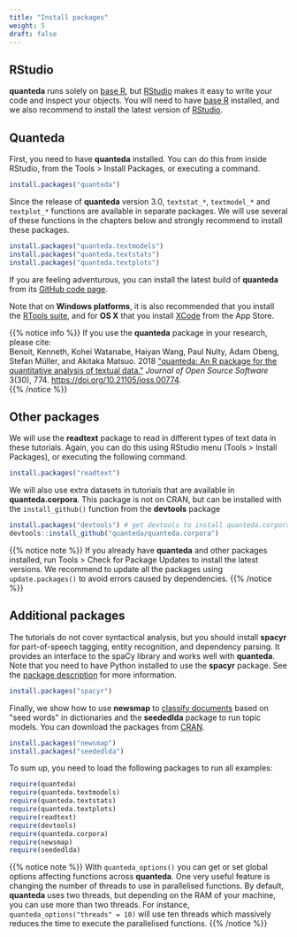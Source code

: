 ```yaml
---
title: "Install packages"
weight: 5
draft: false
---
```


## RStudio

**quanteda** runs solely on [base R](https://cran.r-project.org/), but [RStudio](https://www.rstudio.com/products/rstudio/download/) makes it easy to write your code and inspect your objects. You will need to have [base R](https://cran.r-project.org/) installed, and we also recommend to install the latest version of [RStudio](https://www.rstudio.com/products/rstudio/download/).

## Quanteda

First, you need to have **quanteda** installed. You can do this from inside RStudio, from the Tools > Install Packages, or executing a command.


```r
install.packages("quanteda")
```

Since the release of **quanteda** version 3.0, `textstat_*`, `textmodel_*` and `textplot_*` functions are available in separate packages. We will use several of these functions in the chapters below and strongly recommend to install these packages.


```r
install.packages("quanteda.textmodels")
install.packages("quanteda.textstats")
install.packages("quanteda.textplots")
```


If you are feeling adventurous, you can install the latest build of **quanteda** from its [GitHub code page](https://github.com/quanteda/quanteda).

Note that on **Windows platforms**, it is also recommended that you install the [RTools suite](https://cran.r-project.org/bin/windows/Rtools/), and for **OS X** that you install [XCode](https://itunes.apple.com/gb/app/xcode/id497799835?mt=12) from the App Store.

{{% notice info %}}
If you use the **quanteda** package in your research, please cite:  
Benoit, Kenneth, Kohei Watanabe, Haiyan Wang, Paul Nulty, Adam Obeng, Stefan Müller, and Akitaka Matsuo. 2018 ["quanteda: An R package for the quantitative analysis of textual data."](https://www.theoj.org/joss-papers/joss.00774/10.21105.joss.00774.pdf) _Journal of Open Source Software_ 3(30), 774. https://doi.org/10.21105/joss.00774.  
{{% /notice %}}


## Other packages

We will use the **readtext** package to read in different types of text data in these tutorials. Again, you can do this using RStudio menu (Tools > Install Packages), or executing the following command.


```r
install.packages("readtext")
```

We will also use extra datasets in tutorials that are available in **quanteda.corpora**. This package is not on CRAN, but can be installed with the `install_github()` function from the **devtools** package


```r
install.packages("devtools") # get devtools to install quanteda.corpora
devtools::install_github("quanteda/quanteda.corpora")
```


{{% notice note %}}
If you already have **quanteda** and other packages installed, run Tools > Check for Package Updates to install the latest versions. We recommend to update all the packages using `update.packages()` to avoid errors caused by dependencies.
{{% /notice %}}


## Additional packages

The tutorials do not cover syntactical analysis, but you should install **spacyr** for  part-of-speech tagging, entity recognition, and dependency parsing. It provides an interface to the spaCy library and works well with **quanteda**. Note that you need to have Python installed to use the **spacyr** package. See the [package description](https://github.com/quanteda/spacyr/blob/master/README.md) for more information.


```r
install.packages("spacyr")
```

Finally, we show how to use **newsmap** to [classify documents](https://tutorials.quanteda.io/machine-learning/newsmap/) based on "seed words" in dictionaries and the **seededlda** package to run topic models. You can download the packages from [CRAN](https://cran.r-project.org/package=newsmap).


```r
install.packages("newsmap")
install.packages("seededlda")
```

To sum up, you need to load the following packages to run all examples: 


```r
require(quanteda)
require(quanteda.textmodels)
require(quanteda.textstats)
require(quanteda.textplots)
require(readtext)
require(devtools)
require(quanteda.corpora)
require(newsmap)
require(seededlda)
```

{{% notice note %}}
With `quanteda_options()` you can get or set global options affecting functions across **quanteda**. One very useful feature is changing the number of threads to use in parallelised functions. By default, **quanteda** uses two threads, but depending on the RAM of your machine, you can use more than two threads. 
For instance, `quanteda_options("threads" = 10)` will use ten threads which massively reduces the time to execute the parallelised functions.
{{% /notice %}}

